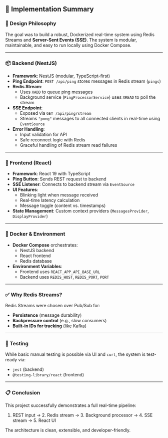 ## 📝 Implementation Summary

### 🧠 Design Philosophy

The goal was to build a robust, Dockerized real-time system using Redis Streams and **Server-Sent Events (SSE)**. The system is modular, maintainable, and easy to run locally using Docker Compose.

---

### 📦 Backend (NestJS)

- **Framework**: NestJS (modular, TypeScript-first)
- **Ping Endpoint**: `POST /api/ping` stores messages in Redis stream (`pings`)
- **Redis Stream**:
  - Uses `XADD` to queue ping messages
  - Background service (`PingProcessorService`) uses `XREAD` to poll the stream
- **SSE Endpoint**:
  - Exposed via `GET /api/ping/stream`
  - Streams `"pong"` messages to all connected clients in real-time using `EventSource`
- **Error Handling**:
  - Input validation for API
  - Safe reconnect logic with Redis
  - Graceful handling of Redis stream read failures

---

### 🎨 Frontend (React)

- **Framework**: React 19 with TypeScript
- **Ping Button**: Sends REST request to backend
- **SSE Listener**: Connects to backend stream via `EventSource`
- **UI Features**:
  - Blinking light when message received
  - Real-time latency calculation
  - Message toggle (content vs. timestamps)
- **State Management**: Custom context providers (`MessagesProvider`, `DisplayProvider`)

---

### 🐳 Docker & Environment

- **Docker Compose** orchestrates:
  - NestJS backend
  - React frontend
  - Redis database
- **Environment Variables**:
  - Frontend uses `REACT_APP_API_BASE_URL`
  - Backend uses `REDIS_HOST`, `REDIS_PORT`, `PORT`

---

### ✅ Why Redis Streams?

Redis Streams were chosen over Pub/Sub for:
- **Persistence** (message durability)
- **Backpressure control** (e.g., slow consumers)
- **Built-in IDs for tracking** (like Kafka)

---

### 🧪 Testing

While basic manual testing is possible via UI and `curl`, the system is test-ready via:
- `jest` (backend)
- `@testing-library/react` (frontend)

---

### 📋 Conclusion

This project successfully demonstrates a full real-time pipeline:
1. REST input → 2. Redis stream → 3. Background processor → 4. SSE stream → 5. React UI

The architecture is clean, extensible, and developer-friendly.
